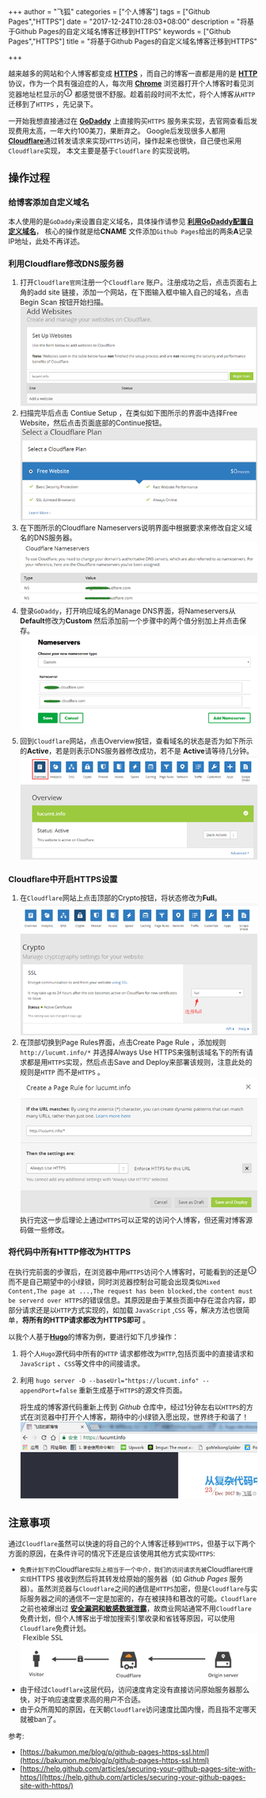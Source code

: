 +++
author = "飞狐"
categories = ["个人博客"]
tags = ["Github Pages","HTTPS"]
date = "2017-12-24T10:28:03+08:00"
description = "将基于Github Pages的自定义域名博客迁移到HTTPS"
keywords = ["Github Pages","HTTPS"]
title = "将基于Github Pages的自定义域名博客迁移到HTTPS"

+++

越来越多的网站和个人博客都变成 [**HTTPS**](https://en.wikipedia.org/wiki/HTTPS "https://en.wikipedia.org/wiki/HTTPS") ，而自己的博客一直都是用的是 [**HTTP**](https://en.wikipedia.org/wiki/Hypertext_Transfer_Protocol "https://en.wikipedia.org/wiki/Hypertext_Transfer_Protocol") 协议，作为一个具有强迫症的人，每次用 [**Chrome**](https://www.google.cn/chrome/browser/desktop/index.html "https://www.google.cn/chrome/browser/desktop/index.html") 浏览器打开个人博客时看见浏览器地址栏显示的!["Chrome HTTP标识"](/blog_img/migrate-github-blog-from-http-to-https/http_icon.png "Chrome HTTP标识") 都感觉很不舒服。趁着前段时间不太忙，将个人博客从`HTTP`迁移到了`HTTPS` ，先记录下。

<!--more-->
一开始我想直接通过在 **[GoDaddy](https://www.godaddy.com/)** 上直接购买`HTTPS` 服务来实现，去官网查看后发现费用太高，一年大约100美刀，果断弃之。 Google后发现很多人都用[**Cloudflare**](https://www.cloudflare.com/)通过转发请求来实现`HTTPS`访问，操作起来也很快，自己便也采用`Cloudflare`实现， 本文主要是基于`Cloudflare` 的实现说明。

## 操作过程

### 给博客添加自定义域名

本人使用的是`GoDaddy`来设置自定义域名，具体操作请参见 [**利用GoDaddy配置自定义域名**](https://lucumt.info/posts/create-website-with-hugo/#%E5%88%A9%E7%94%A8godaddy%E9%85%8D%E7%BD%AE%E8%87%AA%E5%AE%9A%E4%B9%89%E5%9F%9F%E5%90%8D:ef8b9e40461ea61e62e36d1aa4c54d14)， 核心的操作就是给**CNAME** 文件添加`Github Pages`给出的两条**A**记录IP地址，此处不再详述。

### 利用Cloudflare修改DNS服务器

1. 打开`Cloudflare官网`注册一个`Cloudflare` 账户。注册成功之后，点击页面右上角的add site 链接，添加一个网站，在下图输入框中输入自己的域名，点击 Begin Scan 按钮开始扫描。  
  !["在Cloudflare中扫描站点"](/blog_img/migrate-github-blog-from-http-to-https/add_site_in_cloudflare.png "在Cloudflare中扫描站点")  
2. 扫描完毕后点击 Contiue Setup ，在类似如下图所示的界面中选择Free Website，然后点击页面底部的Continue按钮。  
  !["选择Cloudflare免费站点"](/blog_img/migrate-github-blog-from-http-to-https/cloudflare_free_website.png "选择Cloudflare免费站点")  
3. 在下图所示的Cloudflare Nameservers说明界面中根据要求来修改自定义域名的DNS服务器。
  !["Cloudflare扫描结果"](/blog_img/migrate-github-blog-from-http-to-https/cloudflare_nameservers.png "Cloudflare扫描结果")  
4. 登录`GoDaddy`，打开响应域名的Manage DNS界面，将Nameservers从**Default**修改为**Custom** 然后添加前一个步骤中的两个值分别加上并点击保存。  
!["Cloudflare扫描结果"](/blog_img/migrate-github-blog-from-http-to-https/modify_dns_server_in_godaddy.png "Cloudflare扫描结果")  
5. 回到`Cloudflare`网站，点击Overview按钮，查看域名的状态是否为如下所示的**Active**，若是则表示DNS服务器修改成功，若不是 **Active**请等待几分钟。  
!["Cloudflare中配置DNS成功"](/blog_img/migrate-github-blog-from-http-to-https/cloudflare_website_actived.png "Cloudflare中配置DNS成功")  

### Cloudflare中开启HTTPS设置

1. 在`Cloudflare`网站上点击顶部的Crypto按钮，将状态修改为**Full**。  
!["Cloudflare中SSL设置"](/blog_img/migrate-github-blog-from-http-to-https/cloudflare_ssl_setting.png "Cloudflare中SSL设置")  
2. 在顶部切换到Page Rules界面，点击Create Page Rule ，添加规则`http://lucumt.info/*` 并选择Always Use HTTPS来强制该域名下的所有请求都是用`HTTPS`实现，然后点击Save and Deploy来部署该规则，注意此处的规则是`HTTP` 而不是`HTTPS` 。  
!["Cloudflare中Page Rule设置"](/blog_img/migrate-github-blog-from-http-to-https/cloudflare_page_rule_setting.png "Cloudflare中Page Rule设置")  
执行完这一步后理论上通过`HTTPS`可以正常的访问个人博客，但还需对博客源码做一些修改。

### 将代码中所有HTTP修改为HTTPS
在执行完前面的步骤后，在浏览器中用`HTTPS`访问个人博客时，可能看到的还是!["Chrome HTTP标识"](/blog_img/migrate-github-blog-from-http-to-https/http_icon.png "Chrome HTTP标识")而不是自己期望中的小绿锁，同时浏览器控制台可能会出现类似`Mixed Content,The page at ...,The request has been blocked,the content must be serverd over HTTPS`的错误信息。其原因是由于某些页面中存在混合内容，即部分请求还是以`HTTP`方式实现的，如加载 `JavaScript` ,`CSS` 等，解决方法也很简单，**将所有的HTTP请求都改为HTTPS即可** 。

以我个人基于[**Hugo**](https://gohugo.io/)的博客为例，要进行如下几步操作：

1. 将个人`Hugo`源代码中所有的`HTTP` 请求都修改为`HTTP`,包括页面中的直接请求和 `JavaScript` 、`CSS`等文件中的间接请求。 

2. 利用 `hugo server -D --baseUrl="https://lucumt.info" --appendPort=false` 重新生成基于`HTTPS`的源文件页面。

   将生成的博客源代码重新上传到 *Github* 仓库中，经过1分钟左右以`HTTPS`的方式在浏览器中打开个人博客，期待中的小绿锁入愿出现，世界终于和谐了！  
   !["通过HTTPS打开个人博客"](/blog_img/migrate-github-blog-from-http-to-https/open-blog-website-via-https.png "通过HTTPS打开个人博客")  


## 注意事项
通过`Cloudflare`虽然可以快速的将自己的个人博客迁移到`HTTPS`，但基于以下两个方面的原因，在条件许可的情况下还是应该使用其他方式实现`HTTPS`:

- `免费计划下的`Cloudflare`实际上相当于一个中介，我们的访问请求先被`Cloudflare`代理实现`HTTPS 接收到然后将其转发给原始的服务器（如 *Github Pages* 服务器）。虽然浏览器与`Cloudflare`之间的通信是`HTTPS`加密，但是`Cloudflare`与实际服务器之间的通信不一定是加密的，存在被挟持和篡改的可能。`Cloudflare`之前也被爆出过 [**安全漏洞和敏感数据泄露**](https://thehackernews.com/2017/02/cloudflare-vulnerability.html "Serious Bug Exposes Sensitive Data From Millions Sites Sitting Behind CloudFlare")，故商业网站通常不用`Cloudflare`免费计划，但个人博客出于增加搜索引擎收录和省钱等原因，可以使用`Cloudflare`免费计划。   
  !["Cloudflare代理实现HTTPS"](/blog_img/migrate-github-blog-from-http-to-https/cloudflare_ssl_website.png "Cloudflare代理实现HTTPS")
- 由于经过`Cloudflare`这层代码，访问速度肯定没有直接访问原始服务器那么快，对于响应速度要求高的用户不合适。
- 由于众所周知的原因，在天朝`Cloudflare`访问速度比国内慢，而且指不定哪天就被ban了。

参考:

- [https://bakumon.me/blog/p/github-pages-https-ssl.html](https://bakumon.me/blog/p/github-pages-https-ssl.html)
- [https://help.github.com/articles/securing-your-github-pages-site-with-https/](https://help.github.com/articles/securing-your-github-pages-site-with-https/)
